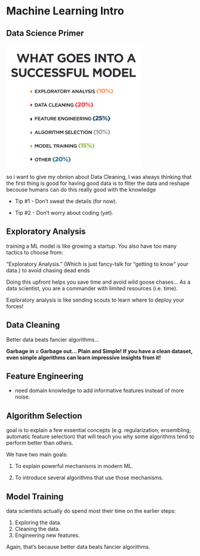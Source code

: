 # Machine Learning Intro

##  Data Science Primer

![a good model](./assets/goodModel.jpg)

so i want to give my obnion about Data Cleaning, I was always thinking that the first thing is good for having good data is to fliter the data and reshape becouse humans can do this really good with the knowledge

- Tip #1 - Don’t sweat the details (for now).

- Tip #2 - Don’t worry about coding (yet).

## Exploratory Analysis

training a ML model is like growing a startup. You also have too many tactics to choose from:

“Exploratory Analysis.” (Which is just fancy-talk for “getting to know” your data.) to avoid chasing dead ends

Doing this upfront helps you save time and avoid wild goose chases… As a data scientist, you are a commander with limited resources (i.e. time).

Exploratory analysis is like sending scouts to learn where to deploy your forces!


## Data Cleaning

Better data beats fancier algorithms…

**Garbage in = Garbage out... Plain and Simple! If you have a clean dataset, even simple algorithms can learn impressive insights from it!**

## Feature Engineering

- need domain knowledge to add informative features instead of more noise.

## Algorithm Selection

goal is to explain a few essential concepts (e.g. regularization, ensembling, automatic feature selection) that will teach you why some algorithms tend to perform better than others.

We have two main goals:

1. To explain powerful mechanisms in modern ML.

2. To introduce several algorithms that use those mechanisms.

## Model Training

data scientists actually do spend most their time on the earlier steps:

1. Exploring the data.
2. Cleaning the data.
3. Engineering new features.

Again, that’s because better data beats fancier algorithms.


